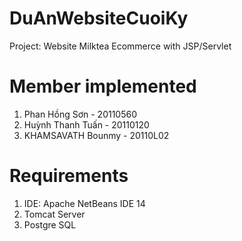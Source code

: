 # DuAnWebsiteCuoiKy
Project: Website Milktea Ecommerce with JSP/Servlet

# Member implemented
  1. Phan Hồng Sơn - 20110560
  2. Huỳnh Thanh Tuấn - 20110120
  3. KHAMSAVATH Bounmy - 20110L02

# Requirements
  1. IDE: Apache NetBeans IDE 14
  2. Tomcat Server
  3. Postgre SQL
